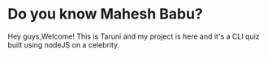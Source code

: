 # Do you know Mahesh Babu?

Hey guys,Welcome!
This is Taruni and my project is here and it's a CLI quiz built using nodeJS on a celebrity.
